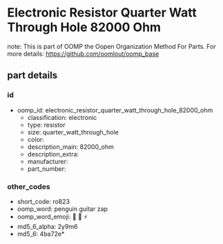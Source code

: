 # Electronic Resistor Quarter Watt Through Hole 82000 Ohm  

note: This is part of OOMP the Oopen Organization Method For Parts. For more details: https://github.com/oomlout/oomp_base

##  part details





### id
* oomp_id: electronic_resistor_quarter_watt_through_hole_82000_ohm
  * classification: electronic
  * type: resistor
  * size: quarter_watt_through_hole
  * color: 
  * description_main: 82000_ohm
  * description_extra: 
  * manufacturer: 
  * part_number: 

### other_codes
* short_code: ro823
* oomp_word: penguin guitar zap
* oomp_word_emoji: :penguin: :guitar: :zap:
* md5_6_alpha: 2y9m6
* md5_6: 4ba72e* 